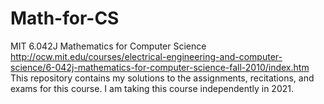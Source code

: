 # Math-for-CS
MIT 6.042J Mathematics for Computer Science http://ocw.mit.edu/courses/electrical-engineering-and-computer-science/6-042j-mathematics-for-computer-science-fall-2010/index.htm
This repository contains my solutions to the assignments, recitations, and exams for this course. I am taking this course independently in 2021.
